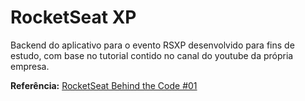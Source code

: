 # RocketSeat XP

Backend do aplicativo para o evento RSXP desenvolvido para fins de estudo, com base no tutorial contido no canal do youtube da própria empresa.

**Referência:**
[RocketSeat Behind the Code #01](https://www.youtube.com/watch?v=3t78tTWt-JY)
